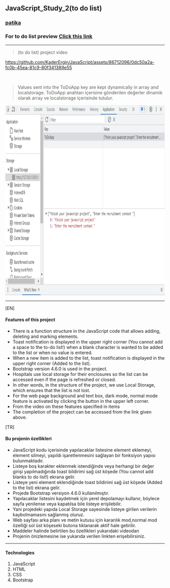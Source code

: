 ## JavaScript_Study_2(to do list)

### [patika](https://academy.patika.dev/tr/profile)
### For to do list preview [Click  this link](https://kaderergin.github.io/JavaScript/Javascript_Study_2/) 
<hr>

> (to do list) project video

https://github.com/KaderErgin/JavaScript/assets/86712096/0dc50a2a-fc0b-45ea-81c9-80f341389e55

<br>

>  Values ​​sent into the ToDoApp key are kept dynamically in array and localstorage.
   ToDoApp anahtarı içerisine gönderilen değerler dinamik olarak array ve localstorage içerisinde tutulur.

 <img src="img/to_do_ss.jpg"  width="750ox" height="600px"> 
<hr>

[EN] <br>

#### Features of this project
* There is a function structure in the JavaScript code that allows adding, deleting and marking elements.
* Toast notification is displayed in the upper right corner (You cannot add a space to the to-do list!) when a blank character is wanted to be added to the list or when no value is entered.
* When a new item is added to the list, toast notification is displayed in the upper right corner (Added to the list).
* Bootstrap version 4.6.0 is used in the project.
* Hospitals use local storage for their enclosures so the list can be accessed even if the page is refreshed or closed.
* In other words, in the structure of the project, we use Local Storage, which ensures that the list is not lost.
* For the web page background and text box, dark mode, normal mode feature is activated by clicking the button in the upper left corner.
* From the video on these features specified in items
* The completion of the project can be accessed from the link given above.

[TR] <br>

#### Bu projenin özellikleri
* JavaScript kodu içerisinde yapılacaklar listesine element eklemeyi, element silmeyi, yapıldı işaretlenmesini sağlayan bir fonksiyon yapısı bulunmaktadır.
* Listeye boş karakter eklenmek istendiğinde veya herhangi bir değer girişi yapılmadığında toast bildirimi sağ üst köşede (You cannot add blanks to do list!) ekrana gelir.
* Listeye yeni element eklendiğinde toast bildirimi sağ üst köşede (Added to the list) ekrana gelir.
* Projede Bootstrap versiyon 4.6.0 kullanılmıştır.
* Yapılacaklar listesini kaydetmek için yerel depolamayı kullanır, böylece sayfa yenilense veya kapatılsa bile listeye erişilebilir.
* Yani projedeki yapıda Local Storage sayesinde listeye girilen verilerin kaybolmamasını sağlanmış oluruz.
* Web sayfası arka planı ve metin kutusu için karanlık mod,normal mod özelliği sol üst köşeseki butona tıklanarak aktif hale getirilir.
* Maddeler halinde belirtilen bu özellikleri yukarıdaki videodan
* Projenin önizlemesine ise yukarıda verilen linkten erişebilirsiniz.
<hr>

#### Technologies
1. JavaScript
1. HTML
1. CSS
1. Bootstrap
